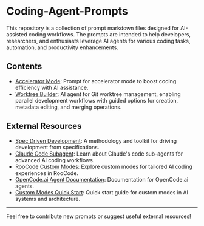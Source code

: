 # Coding-Agent-Prompts

This repository is a collection of prompt markdown files designed for AI-assisted coding workflows. The prompts are intended to help developers, researchers, and enthusiasts leverage AI agents for various coding tasks, automation, and productivity enhancements.

## Contents

- [Accelerator Mode](./accelerator-mode-prompt.md): Prompt for accelerator mode to boost coding efficiency with AI assistance.
- [Worktree Builder](./worktree-builder-prompt.md): AI agent for Git worktree management, enabling parallel development workflows with guided options for creation, metadata editing, and merging operations.

## External Resources

- [Spec Driven Development](https://github.com/jackyko1991/Spec-Driven-Development): A methodology and toolkit for driving development from specifications.
- [Claude Code Subagent](https://docs.anthropic.com/en/docs/claude-code/sub-agents): Learn about Claude's code sub-agents for advanced AI coding workflows.
- [RooCode Custom Modes](https://docs.roocode.com/features/custom-modes): Explore custom modes for tailored AI coding experiences in RooCode.
- [OpenCode.ai Agent Documentation](https://opencode.ai/docs/agents/): Documentation for OpenCode.ai agents.
- [Custom Modes Quick Start](https://publish.obsidian.md/aixplore/AI+Systems+%26+Architecture/custom-modes-quick-start): Quick start guide for custom modes in AI systems and architecture.

---

Feel free to contribute new prompts or suggest useful external resources!
